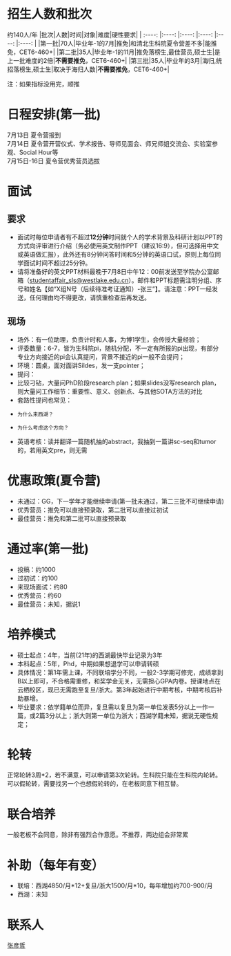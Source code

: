 # 招生人数和批次
约140人/年
|批次|人数|时间|对象|难度|硬性要求|
| :----: |:----: |:----: |:----: |:----: |:----: |
|第一批|70人|毕业年-1的7月|推免|和清北生科院夏令营差不多|能推免，CET6-460+|
|第二批|35人|毕业年-1的11月|推免落榜生,最佳营员,硕士生|是上一批难度的2倍|**不需要推免**，CET6-460+|
|第三批|35人|毕业年的3月|海归,统招落榜生,硕士生|取决于海归人数|**不需要推免**，CET6-460+|
  
注：如果指标没用完，顺推

# 日程安排(第一批)
7月13日 夏令营报到  
7月14日 夏令营开营仪式、学术报告、导师见面会、师兄师姐交流会、实验室参观、Social Hour等  
7月15日-16日 夏令营优秀营员选拔  

# 面试
## 要求
* 面试时每位申请者有不超过**12分钟**时间就个人的学术背景及科研计划以PPT的方式向评审进行介绍（务必使用英文制作PPT（建议16:9），但可选择用中文或英语做汇报），此外还有8分钟问答时间和5分钟的英语口试，原则上每位同学面试时间不超过25分钟。  
* 请将准备好的英文PPT材料最晚于7月8日中午12：00前发送至学院办公室邮箱（studentaffair_sls@westlake.edu.cn）。邮件和PPT标题需注明分组、序号和姓名【如“X组N号（后续待准考证通知）-张三”】。请注意：PPT一经发送，任何理由均不得更改，请慎重检查后再发送。  
## 现场
* 场外：有一位助理，负责计时和人事，为博1学生，会传授大量经验；
* 评委数量：6-7，皆为生科院pi，随机分配，不一定有所报的pi出现，有部分专业方向接近的pi会认真提问，背景不接近的pi一般不会提问；
* 环境：圆桌，面对面讲Sildes，发一支pointer；
* 提问：
*   比较刁钻，大量问PhD阶段research plan；如果slides没写research plan，则大量问工作细节：重要性、意义、创新点、与其他SOTA方法的对比
*   套路性提问也常见：
*     为什么来西湖？
*     为什么考虑这个方向？
* 英语考核：读并翻译一篇随机抽的abstract，我抽到一篇讲sc-seq和tumor的，若用英文pre，则无需

# 优惠政策(夏令营)
* 未通过：GG，下一学年才能继续申请(第一批未通过，第二三批不可继续申请)
* 优秀营员：推免可以直接预录取，第二批可以直接过初试
* 最佳营员：推免和第二批可以直接预录取

# 通过率(第一批)
* 投稿：约1000
* 过初试：约100
* 来现场面试：约80
* 优秀营员：约60
* 最佳营员：未知，据说1

# 培养模式
* 硕士起点：4年，当前(21年)的西湖最快毕业记录为3年
* 本科起点：5年，Phd，中期如果想退学可以申请转硕
* 具体情况：第1年需上课，不同联培学分不同，一般2-3学期可修完，成绩拿到B以上即可，不合格需重修，和奖学金无关，无需担心GPA内卷。授课地点在云栖校区，现已无需跑至复旦/浙大。第3年起始进行中期考核，中期考核后补助暴增。
* 毕业要求：依学籍单位而异，复旦需以复旦为第一单位发表5分以上一作一篇，或2篇3分以上；浙大则第一单位为浙大；西湖学籍未知，据说无硬性规定；

# 轮转
正常轮转3周\*2，若不满意，可以申请第3次轮转。生科院只能在生科院内轮转。可以假轮转，需要找另一个也想假轮转的，在老板同意下相互替。

# 联合培养
一般老板不会同意，除非有强烈合作意愿。不推荐，两边组会非常累

# 补助（每年有变）
* 联培：西湖4850/月\*12+复旦/浙大1500/月\*10，每年增加约700-900/月
* 西湖：未知

# 联系人
[张彦哲](https://www.linkedin.com/in/sean-peldom-zhang-803108200/)
